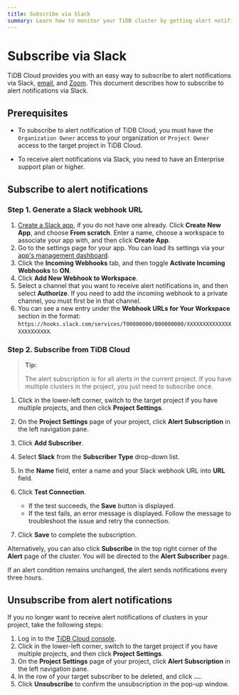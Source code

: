 ```yaml
---
title: Subscribe via Slack
summary: Learn how to monitor your TiDB cluster by getting alert notification via Slack.
---
```


# Subscribe via Slack

TiDB Cloud provides you with an easy way to subscribe to alert notifications via Slack, [email](/tidb-cloud/monitor-alert-email.md), and [Zoom](/tidb-cloud/monitor-alert-zoom.md). This document describes how to subscribe to alert notifications via Slack.

## Prerequisites

- To subscribe to alert notification of TiDB Cloud, you must have the `Organization Owner` access to your organization or `Project Owner` access to the target project in TiDB Cloud.

- To receive alert notifications via Slack, you need to have an Enterprise support plan or higher.

## Subscribe to alert notifications

### Step 1. Generate a Slack webhook URL

1. [Create a Slack app](https://api.slack.com/apps/new), if you do not have one already. Click **Create New App**, and choose **From scratch**. Enter a name, choose a workspace to associate your app with, and then click **Create App**.
2. Go to the settings page for your app. You can load its settings via your [app's management dashboard](https://api.slack.com/apps).
3. Click the **Incoming Webhooks** tab, and then toggle **Activate Incoming Webhooks** to **ON**.
4. Click **Add New Webhook to Workspace**.
5. Select a channel that you want to receive alert notifications in, and then select **Authorize**. If you need to add the incoming webhook to a private channel, you must first be in that channel.
6. You can see a new entry under the **Webhook URLs for Your Workspace** section in the format: `https://hooks.slack.com/services/T00000000/B00000000/XXXXXXXXXXXXXXXXXXXXXXXX`.

### Step 2. Subscribe from TiDB Cloud

> **Tip:**
>
> The alert subscription is for all alerts in the current project. If you have multiple clusters in the project, you just need to subscribe once.

1. Click <MDSvgIcon name="icon-left-projects" /> in the lower-left corner, switch to the target project if you have multiple projects, and then click **Project Settings**.
2. On the **Project Settings** page of your project, click **Alert Subscription** in the left navigation pane.
3. Click **Add Subscriber**.
4. Select **Slack** from the **Subscriber Type** drop-down list.
5. In the **Name** field, enter a name and your Slack webhook URL into **URL** field.
6. Click **Test Connection**.

    - If the test succeeds, the **Save** button is displayed.
    - If the test fails, an error message is displayed. Follow the message to troubleshoot the issue and retry the connection.

7. Click **Save** to complete the subscription.

Alternatively, you can also click **Subscribe** in the top right corner of the **Alert** page of the cluster. You will be directed to the **Alert Subscriber** page.

If an alert condition remains unchanged, the alert sends notifications every three hours.

## Unsubscribe from alert notifications

If you no longer want to receive alert notifications of clusters in your project, take the following steps:

1. Log in to the [TiDB Cloud console](https://tidbcloud.com).
2. Click <MDSvgIcon name="icon-left-projects" /> in the lower-left corner, switch to the target project if you have multiple projects, and then click **Project Settings**.
3. On the **Project Settings** page of your project, click **Alert Subscription** in the left navigation pane.
4. In the row of your target subscriber to be deleted, and click **...**.
5. Click **Unsubscribe** to confirm the unsubscription in the pop-up window.